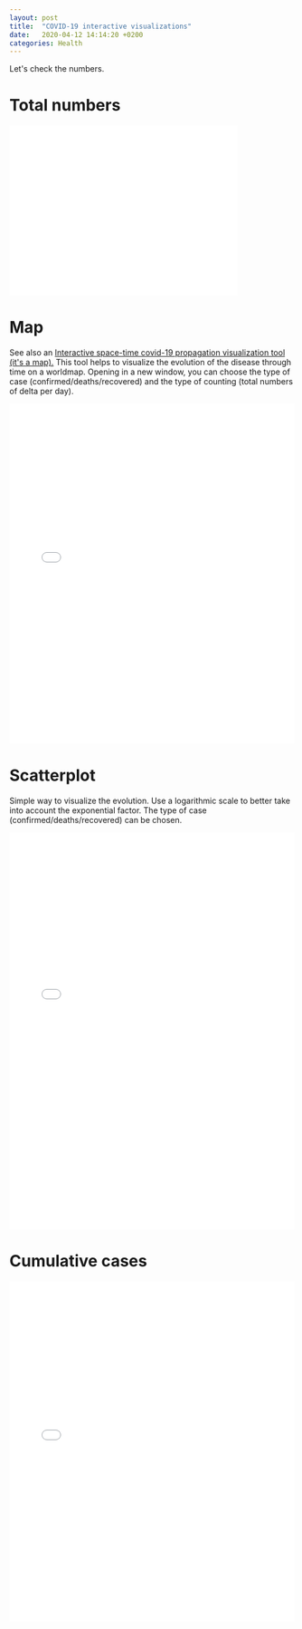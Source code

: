 ```yaml
---
layout: post
title:  "COVID-19 interactive visualizations"
date:   2020-04-12 14:14:20 +0200
categories: Health
---
```


Let's check the numbers.

# Total numbers

<iframe width="80%" height="300" frameborder="0" scrolling="no" src="//plotly.com/~stephanefevrier/16.embed?showlink=false"></iframe>

# Map

See also an [Interactive space-time covid-19 propagation visualization tool (it's a map).](/map.html) 
This tool helps to visualize the evolution of the disease through time on a worldmap. Opening in a new window, you can choose the type of case (confirmed/deaths/recovered) and the type of counting (total numbers of delta per day).

<iframe width="100%" height="600" frameborder="0" scrolling="no" src="//plotly.com/~stephanefevrier/41.embed?showlink=false"></iframe>

# Scatterplot

Simple way to visualize the evolution. Use a logarithmic scale to better take into account the exponential factor. The type of case (confirmed/deaths/recovered) can be chosen.

<iframe width="100%" height="700" frameborder="0" scrolling="no" src="//plotly.com/~stephanefevrier/18.embed?showlink=false"></iframe>

# Cumulative cases


<iframe width="100%" height="600" frameborder="0" scrolling="no" src="//plotly.com/~stephanefevrier/28.embed?showlink=false"></iframe>